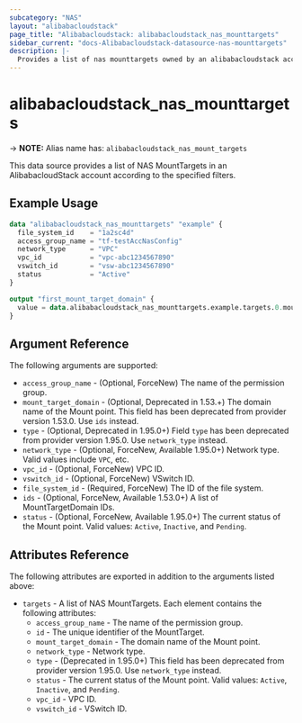 ```yaml
---
subcategory: "NAS"
layout: "alibabacloudstack"
page_title: "Alibabacloudstack: alibabacloudstack_nas_mounttargets"
sidebar_current: "docs-Alibabacloudstack-datasource-nas-mounttargets"
description: |- 
  Provides a list of nas mounttargets owned by an alibabacloudstack account.
---
```


# alibabacloudstack_nas_mounttargets
-> **NOTE:** Alias name has: `alibabacloudstack_nas_mount_targets`

This data source provides a list of NAS MountTargets in an AlibabacloudStack account according to the specified filters.

## Example Usage

```terraform
data "alibabacloudstack_nas_mounttargets" "example" {
  file_system_id    = "1a2sc4d"
  access_group_name = "tf-testAccNasConfig"
  network_type      = "VPC"
  vpc_id            = "vpc-abc1234567890"
  vswitch_id        = "vsw-abc1234567890"
  status            = "Active"
}

output "first_mount_target_domain" {
  value = data.alibabacloudstack_nas_mounttargets.example.targets.0.mount_target_domain
}
```

## Argument Reference

The following arguments are supported:

* `access_group_name` - (Optional, ForceNew) The name of the permission group.
* `mount_target_domain` - (Optional, Deprecated in 1.53.+) The domain name of the Mount point. This field has been deprecated from provider version 1.53.0. Use `ids` instead.
* `type` - (Optional, Deprecated in 1.95.0+) Field `type` has been deprecated from provider version 1.95.0. Use `network_type` instead.
* `network_type` - (Optional, ForceNew, Available 1.95.0+) Network type. Valid values include `VPC`, etc.
* `vpc_id` - (Optional, ForceNew) VPC ID.
* `vswitch_id` - (Optional, ForceNew) VSwitch ID.
* `file_system_id` - (Required, ForceNew) The ID of the file system.
* `ids` - (Optional, ForceNew, Available 1.53.0+) A list of MountTargetDomain IDs.
* `status` - (Optional, ForceNew, Available 1.95.0+) The current status of the Mount point. Valid values: `Active`, `Inactive`, and `Pending`.

## Attributes Reference

The following attributes are exported in addition to the arguments listed above:

* `targets` - A list of NAS MountTargets. Each element contains the following attributes:
  * `access_group_name` - The name of the permission group.
  * `id` - The unique identifier of the MountTarget.
  * `mount_target_domain` - The domain name of the Mount point.
  * `network_type` - Network type.
  * `type` - (Deprecated in 1.95.0+) This field has been deprecated from provider version 1.95.0. Use `network_type` instead.
  * `status` - The current status of the Mount point. Valid values: `Active`, `Inactive`, and `Pending`.
  * `vpc_id` - VPC ID.
  * `vswitch_id` - VSwitch ID.